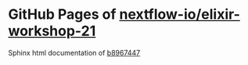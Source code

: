GitHub Pages of [nextflow-io/elixir-workshop-21](https://github.com/nextflow-io/elixir-workshop-21.git)
===
Sphinx html documentation of [b8967447](https://github.com/nextflow-io/elixir-workshop-21/tree/b89674473d24203b8c2fe9055bfd6177c4d1b351)
